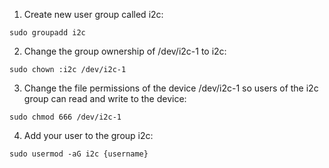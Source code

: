 1. Create new user group called i2c:
```
sudo groupadd i2c
```

2. Change the group ownership of /dev/i2c-1 to i2c:
```
sudo chown :i2c /dev/i2c-1
```

3. Change the file permissions of the device /dev/i2c-1 so users of the i2c group can read and write to the device:
```
sudo chmod 666 /dev/i2c-1
```

4. Add your user to the group i2c:
```
sudo usermod -aG i2c {username}
```
